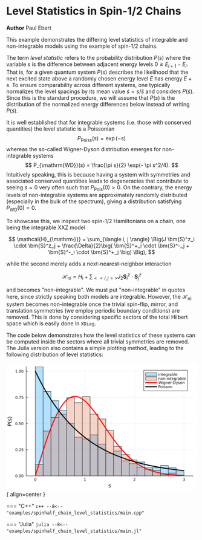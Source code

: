 # Level Statistics in Spin-$1/2$ Chains

**Author** Paul Ebert

This example demonstrates the differing level statistics of integrable and non-integrable models using the example of spin-$1/2$ chains.

The term *level statistic* refers to the probability distribution $P(s)$ where the variable $s$ is the difference between adjacent energy levels $0 \leq E_{i+1}-E_i$. That is, for a given quantum system $P(s)$ describes the likelihood that the next excited state above a randomly chosen energy level $E$ has energy $E + s$. To ensure comparability across different systems, one typically normalizes the level spacings by its mean value $\tilde{s} = s/ \bar{s}$ and considers $P(\tilde{s})$.
Since this is the standard procedure, we will assume that $P(s)$ is the distribution of the normalized energy differences below instead of writing $P(\tilde{s})$.

It is well established that for integrable systems (i.e. those with conserved quantities) the level statistic is a Poissonian
$$
	P_{\mathrm{Poiss}}(s) = \exp(-s)
$$
whereas the so-called Wigner-Dyson distribution emerges for non-integrable systems
$$
	P_{\mathrm{WD}}(s) = \frac{\pi s}{2} \exp(- \pi s^2/4).
$$
Intuitively speaking, this is because having a system with symmetries and associated conserved quantities leads to degeneracies that contribute to seeing $s=0$ very often such that $P_{\mathrm{Pois}}(0) > 0$. On the contrary, the energy levels of non-integrable systems are approximately randomly distributed (especially in the bulk of the spectrum), giving a distribution satisfying $P_{\mathrm{WD}}(0) = 0$.

To showcase this, we inspect two spin-$1/2$ Hamiltonians on a chain, one being the integrable XXZ model

$$
\mathcal{H}_{\mathrm{i}} = \sum_{\langle i, j \rangle} \Big(J \bm{S}^z_i \cdot \bm{S}^z_j + \frac{\Delta}{2}\big( \bm{S}^+_i \cdot \bm{S}^-_j + \bm{S}^-_i \cdot \bm{S}^+_j \big) \Big),
$$

while the second merely adds a next-nearest-neighbor interaction

$$
    \mathcal{H}_{\mathrm{ni}} = H_{\mathrm{i}} + \sum_{<< i, j >>} J_2 \bm{S}^z_i \cdot \bm{S}^z_j
$$

and becomes "non-integrable". We must put "non-integrable" in quotes here, since strictly speaking both models are integrable. However, the $\mathcal{H}_{\mathrm{ni}}$ system becomes non-integrable once the trivial spin-flip, mirror, and translation symmetries (we employ periodic boundary conditions) are removed. This is done by considering specific sectors of the total Hilbert space which is easily done in `XDiag`.

The code below demonstrates how the level statistics of these systems can be computed inside the sectors where all trivial symmetries are removed.
The Julia version also contains a simple plotting method, leading to the following distribution of level statistics:

![Level statistics](../img/spinhalf_chain_level_statistics.png){ align=center }




=== "C++"
	```c++
	--8<-- "examples/spinhalf_chain_level_statistics/main.cpp"
	```

=== "Julia"
	```julia
	--8<-- "examples/spinhalf_chain_level_statistics/main.jl"
	```
